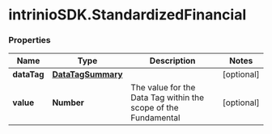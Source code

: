 # intrinioSDK.StandardizedFinancial

### Properties
Name | Type | Description | Notes
------------ | ------------- | ------------- | -------------
**dataTag** | [**DataTagSummary**](DataTagSummary.md) |  | [optional] 
**value** | **Number** | The value for the Data Tag within the scope of the Fundamental | [optional] 


